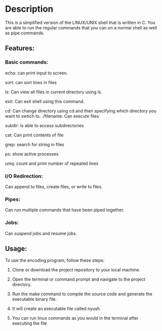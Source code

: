 # Description

This is a simplified version of the LINUX/UNIX shell that is written in C. You are able to run the regular commands that you can on a normal shell as well as pipe commands. 

## Features:
### Basic commands:
echo: can print input to screen.

sort: can sort lines in files

ls: Can view all files in current directory using ls.

exit: Can exit shell using this command. 

cd: Can change directory using cd and then specifying which directory you want to swtich to.
./filename: Can execute files

subdir: Is able to access subdirectories

cat: Can print contents of file

grep: search for string in files

ps: show active processes

uniq: count and print number of repeated lines
### I/O Redirection:
Can append to files, create files, or write to files.
### Pipes:
Can run multiple commands that have been piped together.
### Jobs:
Can suspend jobs and resume jobs. 

## Usage:
To use the encoding program, follow these steps:

1. Clone or download the project repository to your local machine.

2. Open the terminal or command prompt and navigate to the project directory.

3. Run the make command to compile the source code and generate the executable binary file.

4. It will create an executable file called nyush

5. You can run linux commands as you would in the terminal after executing the file


